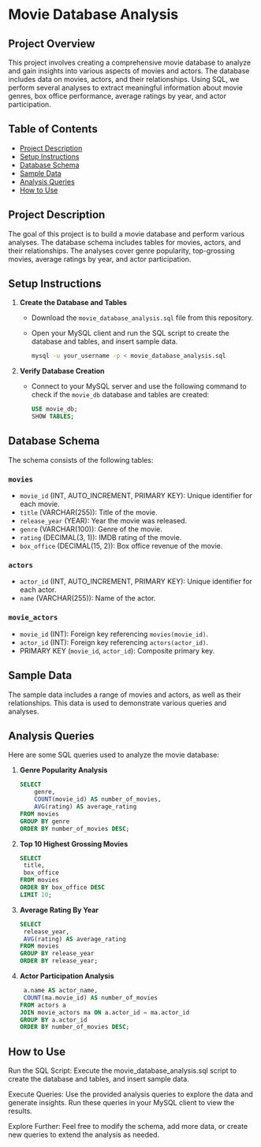 # Movie Database Analysis

## Project Overview

This project involves creating a comprehensive movie database to analyze and gain insights into various aspects of movies and actors. The database includes data on movies, actors, and their relationships. Using SQL, we perform several analyses to extract meaningful information about movie genres, box office performance, average ratings by year, and actor participation.

## Table of Contents

- [Project Description](#project-description)
- [Setup Instructions](#setup-instructions)
- [Database Schema](#database-schema)
- [Sample Data](#sample-data)
- [Analysis Queries](#analysis-queries)
- [How to Use](#how-to-use)

## Project Description

The goal of this project is to build a movie database and perform various analyses. The database schema includes tables for movies, actors, and their relationships. The analyses cover genre popularity, top-grossing movies, average ratings by year, and actor participation.

## Setup Instructions

1. **Create the Database and Tables**

   - Download the `movie_database_analysis.sql` file from this repository.
   - Open your MySQL client and run the SQL script to create the database and tables, and insert sample data.

     ```bash
     mysql -u your_username -p < movie_database_analysis.sql
     ```

2. **Verify Database Creation**

   - Connect to your MySQL server and use the following command to check if the `movie_db` database and tables are created:

     ```sql
     USE movie_db;
     SHOW TABLES;
     ```

## Database Schema

The schema consists of the following tables:

### `movies`

- `movie_id` (INT, AUTO_INCREMENT, PRIMARY KEY): Unique identifier for each movie.
- `title` (VARCHAR(255)): Title of the movie.
- `release_year` (YEAR): Year the movie was released.
- `genre` (VARCHAR(100)): Genre of the movie.
- `rating` (DECIMAL(3, 1)): IMDB rating of the movie.
- `box_office` (DECIMAL(15, 2)): Box office revenue of the movie.

### `actors`

- `actor_id` (INT, AUTO_INCREMENT, PRIMARY KEY): Unique identifier for each actor.
- `name` (VARCHAR(255)): Name of the actor.

### `movie_actors`

- `movie_id` (INT): Foreign key referencing `movies(movie_id)`.
- `actor_id` (INT): Foreign key referencing `actors(actor_id)`.
- PRIMARY KEY (`movie_id`, `actor_id`): Composite primary key.

## Sample Data

The sample data includes a range of movies and actors, as well as their relationships. This data is used to demonstrate various queries and analyses.

## Analysis Queries

Here are some SQL queries used to analyze the movie database:

1. **Genre Popularity Analysis**

   ```sql
   SELECT
       genre,
       COUNT(movie_id) AS number_of_movies,
       AVG(rating) AS average_rating
   FROM movies
   GROUP BY genre
   ORDER BY number_of_movies DESC;
   
2. **Top 10 Highest Grossing Movies**
   ```sql
   SELECT
    title,
    box_office
   FROM movies
   ORDER BY box_office DESC
   LIMIT 10;

4. **Average Rating By Year**
   ```sql
   SELECT
    release_year,
    AVG(rating) AS average_rating
   FROM movies
   GROUP BY release_year
   ORDER BY release_year;

4. **Actor Participation Analysis**
   ```sql
    a.name AS actor_name,
    COUNT(ma.movie_id) AS number_of_movies
   FROM actors a
   JOIN movie_actors ma ON a.actor_id = ma.actor_id
   GROUP BY a.actor_id
   ORDER BY number_of_movies DESC;

## How to Use
Run the SQL Script: Execute the movie_database_analysis.sql script to create the database and tables, and insert sample data.

Execute Queries: Use the provided analysis queries to explore the data and generate insights. Run these queries in your MySQL client to view the results.

Explore Further: Feel free to modify the schema, add more data, or create new queries to extend the analysis as needed.
